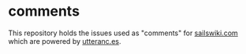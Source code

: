 # comments

This repository holds the issues used as "comments" for [sailswiki.com](http://sailswiki.com) which are powered by [utteranc.es](https://utteranc.es/).
